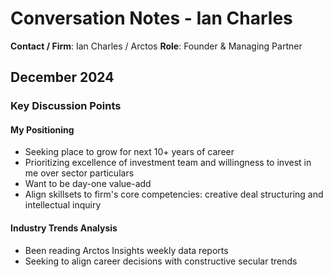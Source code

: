 # Conversation Notes - Ian Charles

**Contact / Firm**: Ian Charles / Arctos
**Role**: Founder & Managing Partner

## December 2024

### Key Discussion Points

#### My Positioning
- Seeking place to grow for next 10+ years of career
- Prioritizing excellence of investment team and willingness to invest in me over sector particulars
- Want to be day-one value-add
- Align skillsets to firm's core competencies: creative deal structuring and intellectual inquiry

#### Industry Trends Analysis
- Been reading Arctos Insights weekly data reports
- Seeking to align career decisions with constructive secular trends